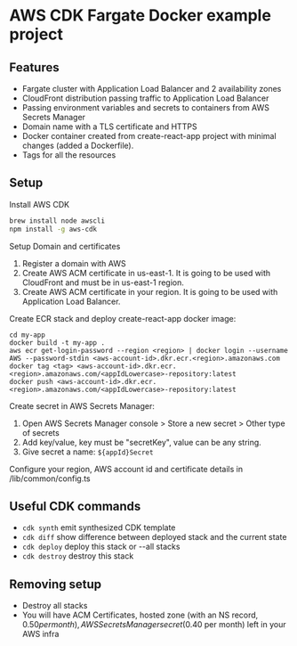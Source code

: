 # AWS CDK Fargate Docker example project



## Features

- Fargate cluster with Application Load Balancer and 2 availability zones
- CloudFront distribution passing traffic to Application Load Balancer
- Passing environment variables and secrets to containers from AWS Secrets Manager
- Domain name with a TLS certificate and HTTPS
- Docker container created from create-react-app project with minimal changes (added a Dockerfile).
- Tags for all the resources

## Setup

Install AWS CDK

```bash
brew install node awscli
npm install -g aws-cdk
```

Setup Domain and certificates

1. Register a domain with AWS
2. Create AWS ACM certificate in us-east-1. It is going to be used with CloudFront and must be in us-east-1 region.
3. Create AWS ACM certificate in your region. It is going to be used with Application Load Balancer.

Create ECR stack and deploy create-react-app docker image:

```base
cd my-app
docker build -t my-app .
aws ecr get-login-password --region <region> | docker login --username AWS --password-stdin <aws-account-id>.dkr.ecr.<region>.amazonaws.com
docker tag <tag> <aws-account-id>.dkr.ecr.<region>.amazonaws.com/<appIdLowercase>-repository:latest
docker push <aws-account-id>.dkr.ecr.<region>.amazonaws.com/<appIdLowercase>-repository:latest
```

Create secret in AWS Secrets Manager:

1. Open AWS Secrets Manager console > Store a new secret > Other type of secrets
2. Add key/value, key must be "secretKey", value can be any string.
3. Give secret a name: `${appId}Secret`

Configure your region, AWS account id and certificate details in /lib/common/config.ts

## Useful CDK commands

* `cdk synth`   emit synthesized CDK template
* `cdk diff`    show difference between deployed stack and the current state
* `cdk deploy`  deploy this stack or --all stacks
* `cdk destroy` destroy this stack

## Removing setup
* Destroy all stacks
* You will have ACM Certificates, hosted zone (with an NS record, $0.50 per month), AWS Secrets Manager secret ($0.40 per month) left in your AWS infra
